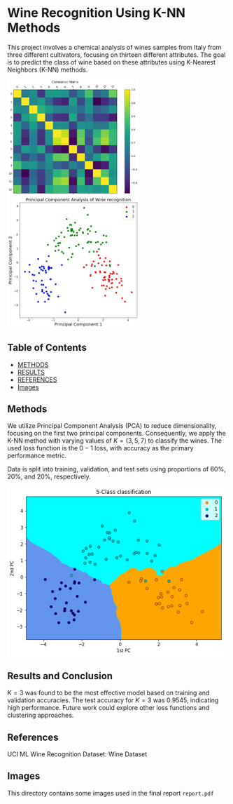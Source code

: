 # Wine Recognition Using K-NN Methods

This project involves a chemical analysis of wines samples from Italy from three different cultivators, focusing on thirteen different attributes. The goal is to predict the class of wine based on these attributes using K-Nearest Neighbors (K-NN) methods.

<img src="images/correlmat.png" alt="Project Screenshot" title="Correlation matrix of 13 attributes" width="300"/>
<img src="images/datasetafterpca.png" alt="Project Screenshot" title="Plotted PCA in 2 dimensions" width="300"/>


## Table of Contents
- [METHODS](#methods)
- [RESULTS](#results-and-conclusion)
- [REFERENCES](#references)
- [Images](#images)

## Methods

We utilize Principal Component Analysis (PCA) to reduce dimensionality, focusing on the first two principal components. Consequently, we apply the K-NN method with varying values of $K =(3, 5, 7)$ to classify the wines. The used loss function is the $0-1$ loss, with accuracy as the primary performance metric.

Data is split into training, validation, and test sets using proportions of 60%, 20%, and 20%, respectively.

![Project Screenshot](images/afterclass.png "Clustering in PCA")

## Results and Conclusion
$K = 3$ was found to be the most effective model based on training and validation accuracies.
The test accuracy for $K = 3$ was $0.9545$, indicating high performance.
Future work could explore other loss functions and clustering approaches.


## References
UCI ML Wine Recognition Dataset: Wine Dataset




## Images

This directory contains some images used in the final report ```report.pdf```